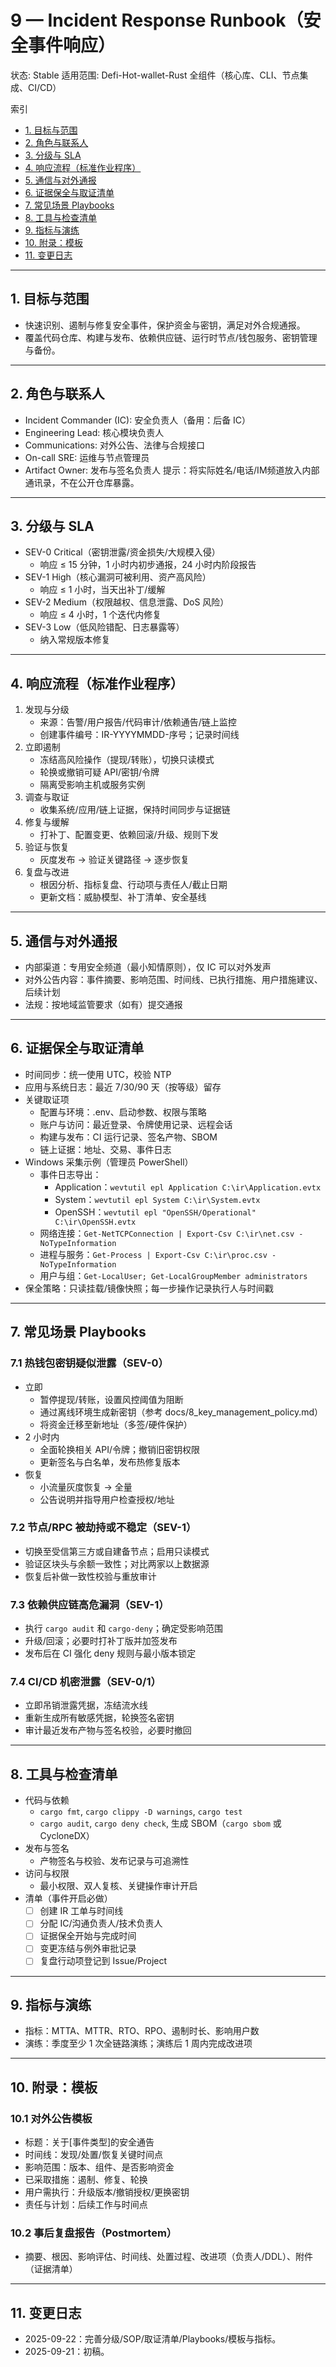 # 9 — Incident Response Runbook（安全事件响应）

状态: Stable
适用范围: Defi-Hot-wallet-Rust 全组件（核心库、CLI、节点集成、CI/CD）

索引
- [1. 目标与范围](#purpose)
- [2. 角色与联系人](#roles)
- [3. 分级与 SLA](#severity)
- [4. 响应流程（标准作业程序）](#process)
- [5. 通信与对外通报](#comms)
- [6. 证据保全与取证清单](#forensics)
- [7. 常见场景 Playbooks](#playbooks)
- [8. 工具与检查清单](#tools)
- [9. 指标与演练](#metrics)
- [10. 附录：模板](#templates)
- [11. 变更日志](#changelog)

---

<a id="purpose"></a>
## 1. 目标与范围
- 快速识别、遏制与修复安全事件，保护资金与密钥，满足对外合规通报。
- 覆盖代码仓库、构建与发布、依赖供应链、运行时节点/钱包服务、密钥管理与备份。

---

<a id="roles"></a>
## 2. 角色与联系人
- Incident Commander (IC): 安全负责人（备用：后备 IC）
- Engineering Lead: 核心模块负责人
- Communications: 对外公告、法律与合规接口
- On-call SRE: 运维与节点管理员
- Artifact Owner: 发布与签名负责人
提示：将实际姓名/电话/IM频道放入内部通讯录，不在公开仓库暴露。

---

<a id="severity"></a>
## 3. 分级与 SLA
- SEV-0 Critical（密钥泄露/资金损失/大规模入侵）
  - 响应 ≤ 15 分钟，1 小时内初步通报，24 小时内阶段报告
- SEV-1 High（核心漏洞可被利用、资产高风险）
  - 响应 ≤ 1 小时，当天出补丁/缓解
- SEV-2 Medium（权限越权、信息泄露、DoS 风险）
  - 响应 ≤ 4 小时，1 个迭代内修复
- SEV-3 Low（低风险错配、日志暴露等）
  - 纳入常规版本修复

---

<a id="process"></a>
## 4. 响应流程（标准作业程序）
1) 发现与分级
   - 来源：告警/用户报告/代码审计/依赖通告/链上监控
   - 创建事件编号：IR-YYYYMMDD-序号；记录时间线
2) 立即遏制
   - 冻结高风险操作（提现/转账），切换只读模式
   - 轮换或撤销可疑 API/密钥/令牌
   - 隔离受影响主机或服务实例
3) 调查与取证
   - 收集系统/应用/链上证据，保持时间同步与证据链
4) 修复与缓解
   - 打补丁、配置变更、依赖回滚/升级、规则下发
5) 验证与恢复
   - 灰度发布 → 验证关键路径 → 逐步恢复
6) 复盘与改进
   - 根因分析、指标复盘、行动项与责任人/截止日期
   - 更新文档：威胁模型、补丁清单、安全基线

---

<a id="comms"></a>
## 5. 通信与对外通报
- 内部渠道：专用安全频道（最小知情原则），仅 IC 可以对外发声
- 对外公告内容：事件摘要、影响范围、时间线、已执行措施、用户措施建议、后续计划
- 法规：按地域监管要求（如有）提交通报

---

<a id="forensics"></a>
## 6. 证据保全与取证清单
- 时间同步：统一使用 UTC，校验 NTP
- 应用与系统日志：最近 7/30/90 天（按等级）留存
- 关键取证项
  - 配置与环境：.env、启动参数、权限与策略
  - 账户与访问：最近登录、令牌使用记录、远程会话
  - 构建与发布：CI 运行记录、签名产物、SBOM
  - 链上证据：地址、交易、事件日志
- Windows 采集示例（管理员 PowerShell）
  - 事件日志导出：
    - Application：`wevtutil epl Application C:\ir\Application.evtx`
    - System：`wevtutil epl System C:\ir\System.evtx`
    - OpenSSH：`wevtutil epl "OpenSSH/Operational" C:\ir\OpenSSH.evtx`
  - 网络连接：`Get-NetTCPConnection | Export-Csv C:\ir\net.csv -NoTypeInformation`
  - 进程与服务：`Get-Process | Export-Csv C:\ir\proc.csv -NoTypeInformation`
  - 用户与组：`Get-LocalUser; Get-LocalGroupMember administrators`
- 保全策略：只读挂载/镜像快照；每一步操作记录执行人与时间戳

---

<a id="playbooks"></a>
## 7. 常见场景 Playbooks
### 7.1 热钱包密钥疑似泄露（SEV-0）
- 立即
  - 暂停提现/转账，设置风控阈值为阻断
  - 通过离线环境生成新密钥（参考 docs/8_key_management_policy.md）
  - 将资金迁移至新地址（多签/硬件保护）
- 2 小时内
  - 全面轮换相关 API/令牌；撤销旧密钥权限
  - 更新签名与白名单，发布热修复版本
- 恢复
  - 小流量灰度恢复 → 全量
  - 公告说明并指导用户检查授权/地址

### 7.2 节点/RPC 被劫持或不稳定（SEV-1）
- 切换至受信第三方或自建备节点；启用只读模式
- 验证区块头与余额一致性；对比两家以上数据源
- 恢复后补做一致性校验与重放审计

### 7.3 依赖供应链高危漏洞（SEV-1）
- 执行 `cargo audit` 和 `cargo-deny`；确定受影响范围
- 升级/回滚；必要时打补丁版并加签发布
- 发布后在 CI 强化 deny 规则与最小版本锁定

### 7.4 CI/CD 机密泄露（SEV-0/1）
- 立即吊销泄露凭据，冻结流水线
- 重新生成所有敏感凭据，轮换签名密钥
- 审计最近发布产物与签名校验，必要时撤回

---

<a id="tools"></a>
## 8. 工具与检查清单
- 代码与依赖
  - `cargo fmt`, `cargo clippy -D warnings`, `cargo test`
  - `cargo audit`, `cargo deny check`, 生成 SBOM（`cargo sbom` 或 CycloneDX）
- 发布与签名
  - 产物签名与校验、发布记录与可追溯性
- 访问与权限
  - 最小权限、双人复核、关键操作审计开启
- 清单（事件开启必做）
  - [ ] 创建 IR 工单与时间线
  - [ ] 分配 IC/沟通负责人/技术负责人
  - [ ] 证据保全开始与完成时间
  - [ ] 变更冻结与例外审批记录
  - [ ] 复盘行动项登记到 Issue/Project

---

<a id="metrics"></a>
## 9. 指标与演练
- 指标：MTTA、MTTR、RTO、RPO、遏制时长、影响用户数
- 演练：季度至少 1 次全链路演练；演练后 1 周内完成改进项

---

<a id="templates"></a>
## 10. 附录：模板
### 10.1 对外公告模板
- 标题：关于[事件类型]的安全通告
- 时间线：发现/处置/恢复关键时间点
- 影响范围：版本、组件、是否影响资金
- 已采取措施：遏制、修复、轮换
- 用户需执行：升级版本/撤销授权/更换密钥
- 责任与计划：后续工作与时间点

### 10.2 事后复盘报告（Postmortem）
- 摘要、根因、影响评估、时间线、处置过程、改进项（负责人/DDL）、附件（证据清单）

---

<a id="changelog"></a>
## 11. 变更日志
- 2025-09-22：完善分级/SOP/取证清单/Playbooks/模板与指标。
- 2025-09-21：初稿。